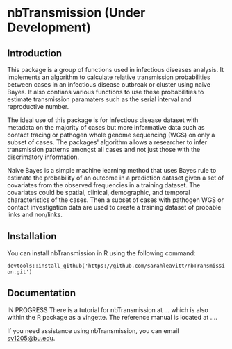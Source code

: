 # nbTransmission (Under Development)

## Introduction

This package is a group of functions used in infectious diseases analysis.
It implements an algorithm to calculate relative transmission probabilities between
cases in an infectious disease outbreak or cluster using naive Bayes. It also
contians various functions to use these probabilities to estimate
transmission paramaters such as the serial interval and reproductive number.  

The ideal use of this package is for infectious disease dataset with metadata on the
majority of cases but more informative data such as contact tracing or pathogen whole
genome sequencing (WGS) on only a subset of cases. The packages' algorithm allows
a researcher to infer transmission patterns amongst all cases and not just those
with the discrimatory information.  

Naive Bayes is a simple machine learning method that uses Bayes rule to estimate 
the probability of an outcome in a prediction dataset given a set of covariates 
from the observed frequencies in a training dataset. The covariates could be spatial,
clinical, demographic, and temporal characteristics of the cases. Then a subset 
of cases with pathogen WGS or contact investigation data are used to create a
 training dataset of probable links and non/links.  
 
## Installation

You can install nbTransmission in R using the following command:

`devtools::install_github('https://github.com/sarahleavitt/nbTransmission.git')`


## Documentation

IN PROGRESS
There is a tutorial for nbTransmission at ... which is also within the R package
as a vingette. The reference manual is located at ....  

If you need assistance using nbTransmission, you can email sv1205@bu.edu.
